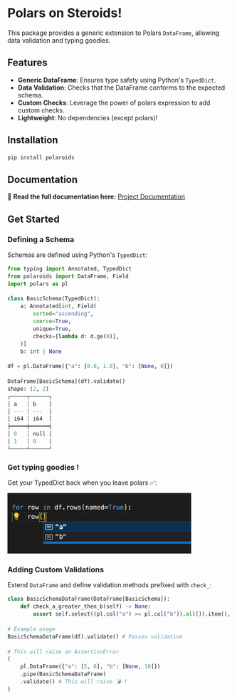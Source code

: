 # Polars on Steroids!  

This package provides a generic extension to Polars `DataFrame`, allowing data validation and typing goodies.

## Features
- **Generic DataFrame**: Ensures type safety using Python's `TypedDict`.
- **Data Validation**: Checks that the DataFrame conforms to the expected schema.
- **Custom Checks**: Leverage the power of polars expression to add custom checks.
- **Lightweight**: No dependencies (except polars)!

## Installation

```sh
pip install polaroids
```

## Documentation

📖 **Read the full documentation here:** [Project Documentation](https://gab23r.github.io/polaroids/)

## Get Started

### Defining a Schema
Schemas are defined using Python's `TypedDict`:

```python
from typing import Annotated, TypedDict
from polaroids import DataFrame, Field
import polars as pl

class BasicSchema(TypedDict):
    a: Annotated[int, Field(
        sorted="ascending",
        coerce=True,
        unique=True,
        checks=[lambda d: d.ge(0)],
    )]
    b: int | None

df = pl.DataFrame({"a": [0.0, 1.0], "b": [None, 0]})

DataFrame[BasicSchema](df).validate()
shape: (2, 2)
┌─────┬──────┐
│ a   ┆ b    │
│ --- ┆ ---  │
│ i64 ┆ i64  │
╞═════╪══════╡
│ 0   ┆ null │
│ 1   ┆ 0    │
└─────┴──────┘
```

### Get typing goodies !
Get your TypedDict back when you leave polars ✅:

![alt text](img/typing_completion.png)


### Adding Custom Validations
Extend `DataFrame` and define validation methods prefixed with `check_`:

```python
class BasicSchemaDataFrame(DataFrame[BasicSchema]):
    def check_a_greater_then_b(self) -> None:
        assert self.select((pl.col("a") >= pl.col("b")).all()).item(), "a should be greater the b"

# Example usage
BasicSchemaDataFrame(df).validate() # Passes validation

# This will raise an AssertionError
(
    pl.DataFrame({"a": [5, 6], "b": [None, 10]})
    .pipe(BasicSchemaDataFrame)
    .validate() # This will raise 💣 !
)
```


